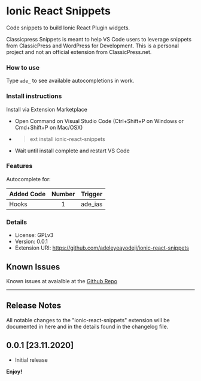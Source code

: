 # Ionic React Snippets

Code snippets to build Ionic React Plugin widgets.

Classicpress Snippets is meant to help VS Code users to leverage snippets from ClassicPress and WordPress for Development. This is a personal project and not an official extension from ClassicPress.net.

<!-- ![Demo](images/elementor-work.gif) -->

### How to use

Type `ade_` to see available autocompletions in work.

### Install instructions

Install via Extension Marketplace

- Open Command on Visual Studio Code (Ctrl+Shift+P on Windows or Cmd+Shift+P on Mac/OSX)
- > ext install ionic-react-snippets
- Wait until install complete and restart VS Code

### Features

Autocomplete for:

| Added Code | Number | Trigger |
| ---------- | :----: | :-----: |
| Hooks      |   1    | ade_ias |

### Details

- License: GPLv3
- Version: 0.0.1
- Extension URI: https://github.com/adeleyeayodeji/ionic-react-snippets

## Known Issues

Known issues at avaialble at the [Github Repo](https://github.com/adeleyeayodeji/ionic-react-snippets/issues)

---

## Release Notes

All notable changes to the "ionic-react-snippets" extension will be documented in here and in the details found in the changelog file.

## 0.0.1 [23.11.2020]

- Initial release

**Enjoy!**
